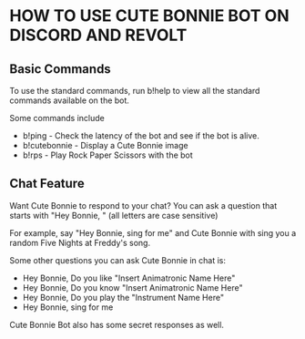 # HOW TO USE CUTE BONNIE BOT ON DISCORD AND REVOLT

## Basic Commands

To use the standard commands, run b!help to view all the standard commands available on the bot.

Some commands include

- b!ping - Check the latency of the bot and see if the bot is alive.
- b!cutebonnie - Display a Cute Bonnie image
- b!rps - Play Rock Paper Scissors with the bot

## Chat Feature

Want Cute Bonnie to respond to your chat? You can ask a question that starts with "Hey Bonnie, " (all letters are case sensitive)

For example, say "Hey Bonnie, sing for me" and Cute Bonnie with sing you a random Five Nights at Freddy's song.

Some other questions you can ask Cute Bonnie in chat is:

- Hey Bonnie, Do you like "Insert Animatronic Name Here"
- Hey Bonnie, Do you know "Insert Animatronic Name Here"
- Hey Bonnie, Do you play the "Instrument Name Here"
- Hey Bonnie, sing for me

Cute Bonnie Bot also has some secret responses as well.